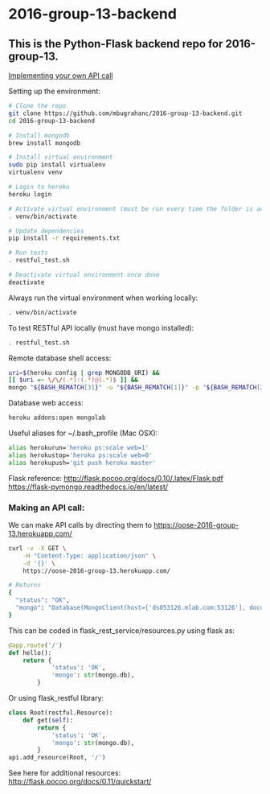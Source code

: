 # 2016-group-13-backend

## This is the Python-Flask backend repo for 2016-group-13.

[Implementing your own API call](#apicall)

Setting up the environment:
```bash
# Clone the repo
git clone https://github.com/mbugrahanc/2016-group-13-backend.git
cd 2016-group-13-backend

# Install mongodb
brew install mongodb

# Install virtual environment
sudo pip install virtualenv
virtualenv venv

# Login to heroku
heroku login

# Activate virtual environment (must be run every time the folder is accessed)
. venv/bin/activate

# Update dependencies
pip install -r requirements.txt

# Run tests
. restful_test.sh

# Deactivate virtual environment once done
deactivate
```

Always run the virtual environment when working locally:
```bash
. venv/bin/activate
```

To test RESTful API locally (must have mongo installed):
```bash
. restful_test.sh
```

Remote database shell access:
```bash
uri=$(heroku config | grep MONGODB_URI) &&
[[ $uri =~ \/\/(.*):(.*)@(.*)$ ]] &&
mongo "${BASH_REMATCH[3]}" -u "${BASH_REMATCH[1]}" -p "${BASH_REMATCH[2]}"
```

Database web access:
```bash
heroku addons:open mongolab
```

Useful aliases for ~/.bash_profile (Mac OSX):
```bash
alias herokurun='heroku ps:scale web=1'
alias herokustop='heroku ps:scale web=0'
alias herokupush='git push heroku master'
```

Flask reference:
http://flask.pocoo.org/docs/0.10/.latex/Flask.pdf
https://flask-pymongo.readthedocs.io/en/latest/

### <a name="apicall"></a>Making an API call:
We can make API calls by directing them to https://oose-2016-group-13.herokuapp.com/
```bash
curl -v -X GET \
    -H "Content-Type: application/json" \
    -d '{}' \
    https://oose-2016-group-13.herokuapp.com/

# Returns
{
  "status": "OK",
  "mongo": "Database(MongoClient(host=['ds053126.mlab.com:53126'], document_class=dict, tz_aware=True, connect=True, replicaset=None), u'heroku_wxn3r3t7')"
}
```

This can be coded in flask_rest_service/resources.py using flask as:
```python
@app.route('/')
def hello():
    return {
            'status': 'OK',
            'mongo': str(mongo.db),
        }
```
Or using flask_restful library:
```python
class Root(restful.Resource):
    def get(self):
        return {
            'status': 'OK',
            'mongo': str(mongo.db),
        }
api.add_resource(Root, '/')
```
See here for additional resources: http://flask.pocoo.org/docs/0.11/quickstart/
